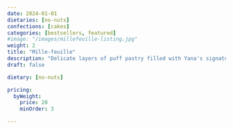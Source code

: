 ```yaml
---
date: 2024-01-01
dietaries: [no-nuts]
confections: [cakes]
categories: [bestsellers, featured]
#image: "/images/millefeuille-listing.jpg"
weight: 2
title: "Mille-feuille"
description: "Delicate layers of puff pastry filled with Yana's signature vanilla cream."
draft: false

dietary: [no-nuts]

pricing:
  byWeight:
    price: 20
    minOrder: 3

---
```


[//]: # (Additional details about the mille-feuille can go here as markdown content.)
